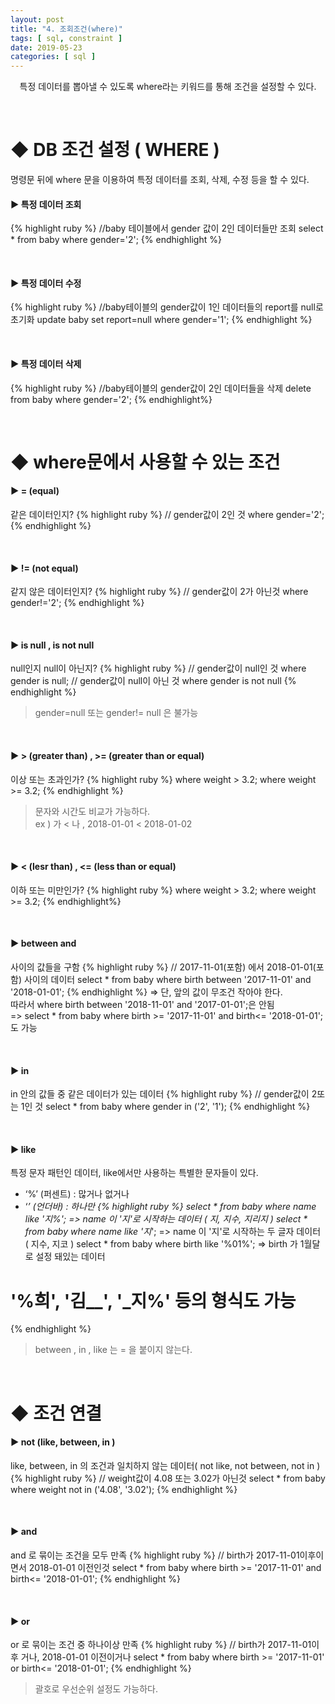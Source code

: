 ```yaml
---
layout: post
title: "4. 조회조건(where)"
tags: [ sql, constraint ]
date: 2019-05-23
categories: [ sql ]
---
```


<p align="center">
    특정 데이터를 뽑아낼 수 있도록 where라는 키워드를 통해 조건을 설정할 수 있다.
</p><br/>

# ◆ DB 조건 설정 ( WHERE )
명령문 뒤에 where 문을 이용하여 특정 데이터를 조회, 삭제, 수정 등을 할 수 있다.<br/>

#### ▶ 특정 데이터 조회
{% highlight ruby %}
//baby 테이블에서 gender 값이 2인 데이터들만 조회
select * from baby where gender='2';
{% endhighlight %}

<br/>

#### ▶ 특정 데이터 수정
{% highlight ruby %}
//baby테이블의 gender값이 1인 데이터들의 report를 null로 초기화
update baby set report=null where gender='1';
{% endhighlight %}

<br/>

#### ▶ 특정 데이터 삭제
{% highlight ruby %}
//baby테이블의 gender값이 2인 데이터들을 삭제
delete from baby where gender='2';
{% endhighlight%}

<br/>

# ◆ where문에서 사용할 수 있는 조건

#### ▶ = (equal)
같은 데이터인지?
{% highlight ruby %}
// gender값이 2인 것
where gender='2';
{% endhighlight %}

<br/>

#### ▶ != (not equal)
같지 않은 데이터인지?
{% highlight ruby %}
// gender값이 2가 아닌것
where gender!='2';
{% endhighlight %}

<br/>

#### ▶ is null , is not null
null인지 null이 아닌지?
{% highlight ruby %}
// gender값이 null인 것
where gender is null;
// gender값이 null이 아닌 것
where gender is not null
{% endhighlight %}

> gender=null 또는 gender!= null 은 불가능

<br/>

#### ▶ > (greater than) , >= (greater than or equal)
이상 또는 초과인가?
{% highlight ruby %}
where weight > 3.2;
where weight >= 3.2;
{% endhighlight %}

> 문자와 시간도 비교가 가능하다.
<br/>ex ) 가 < 나 , 2018-01-01 < 2018-01-02

<br/>

#### ▶ < (lesr than) , <= (less than or equal)
이하 또는 미만인가?
{% highlight ruby %}
where weight > 3.2;
where weight >= 3.2;
{% endhighlight%}

<br/>

#### ▶ between and
사이의 값들을 구함
{% highlight ruby %}
// 2017-11-01(포함) 에서 2018-01-01(포함) 사이의 데이터
select * from baby where birth between '2017-11-01' and '2018-01-01';
{% endhighlight %}
=> 단, 앞의 값이 무조건 작아야 한다.<br/>
따라서 where birth between '2018-11-01' and '2017-01-01';은 안됨<br/>
=> select * from baby where birth >= '2017-11-01' and birth<= '2018-01-01'; 도 가능

<br/>

#### ▶ in
in 안의 값들 중 같은 데이터가 있는 데이터
{% highlight ruby %}
// gender값이 2또는 1인 것
select * from baby where gender in ('2', '1');
{% endhighlight %}

<br/>

#### ▶ like
특정 문자 패턴인 데이터, like에서만 사용하는 특별한 문자들이 있다.

- ‘%’ (퍼센트)
: 많거나 없거나
- ‘_’  (언더바)
: 하나만
{% highlight ruby %}
select * from baby where name like '지%';
=> name 이 '지'로 시작하는 데이터 ( 지, 지수, 지리지 )
select * from baby where name like '지_';
=> name 이 '지'로 시작하는 두 글자 데이터 ( 지수, 지코 )
select * from baby where birth like '%01%';
=> birth 가 1월달로 설정 돼있는 데이터
# '%희', '김__', '_지%' 등의 형식도 가능
{% endhighlight %}

> between , in , like 는 = 을 붙이지 않는다.

<br/>

# ◆ 조건 연결

#### ▶ not (like, between, in )
like, between, in 의 조건과 일치하지 않는 데이터( not like, not between, not in )
{% highlight ruby %}
// weight값이 4.08 또는 3.02가 아닌것
select * from baby where weight not in ('4.08', '3.02');
{% endhighlight %}

<br/>

#### ▶ and 
and 로 묶이는 조건을 모두 만족
{% highlight ruby %}
// birth가 2017-11-01이후이면서 2018-01-01 이전인것
select * from baby where birth >= '2017-11-01' and birth<= '2018-01-01';
{% endhighlight %}

<br/>

#### ▶ or 
or 로 묶이는 조건 중 하나이상 만족
{% highlight ruby %}
// birth가 2017-11-01이후 거나, 2018-01-01 이전이거나
select * from baby where birth >= '2017-11-01' or birth<= '2018-01-01';
{% endhighlight %}
> 괄호로 우선순위 설정도 가능하다.






<br/>